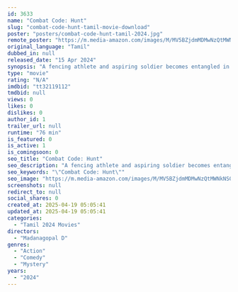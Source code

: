 ```yaml
---
id: 3633
name: "Combat Code: Hunt"
slug: "combat-code-hunt-tamil-movie-download"
poster: "posters/combat-code-hunt-tamil-2024.jpg"
remote_poster: "https://m.media-amazon.com/images/M/MV5BZjdmMDMwNzQtMWNkNS00NTk2LTkzMDAtMmFjZjZhNjg3MmY3XkEyXkFqcGc@._V1_SX300.jpg"
original_language: "Tamil"
dubbed_in: null
released_date: "15 Apr 2024"
synopsis: "A fencing athlete and aspiring soldier becomes entangled in a crisis involving his brother, manipulated by a sinister organization. This group triggers the \"Code : Hunt\" to eliminate a team accountable for the enigmatic murders."
type: "movie"
rating: "N/A"
imdbid: "tt32119112"
tmdbid: null
views: 0
likes: 0
dislikes: 0
author_id: 1
trailer_url: null
runtime: "76 min"
is_featured: 0
is_active: 1
is_comingsoon: 0
seo_title: "Combat Code: Hunt"
seo_description: "A fencing athlete and aspiring soldier becomes entangled in a crisis involving his brother, manipulated by a sinister organization. This group triggers the \"Code : Hunt\" to eliminate a team accountable for the enigmatic murders."
seo_keywords: "\"Combat Code: Hunt\""
seo_image: "https://m.media-amazon.com/images/M/MV5BZjdmMDMwNzQtMWNkNS00NTk2LTkzMDAtMmFjZjZhNjg3MmY3XkEyXkFqcGc@._V1_SX300.jpg"
screenshots: null
redirect_to: null
social_shares: 0
created_at: 2025-04-19 05:05:41
updated_at: 2025-04-19 05:05:41
categories:
  - "Tamil 2024 Movies"
directors:
  - "Madanagopal D"
genres:
  - "Action"
  - "Comedy"
  - "Mystery"
years:
  - "2024"
---
```

